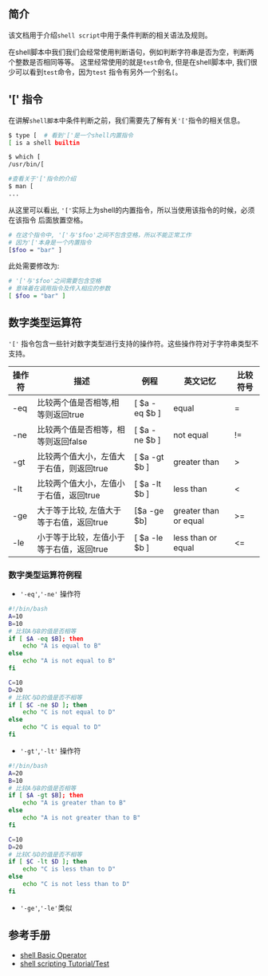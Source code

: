 ## 简介

该文档用于介绍`shell script`中用于条件判断的相关语法及规则。

在shell脚本中我们我们会经常使用判断语句，例如判断字符串是否为空，判断两个整数是否相同等等。
这里经常使用的就是`test`命令, 但是在shell脚本中, 我们很少可以看到`test`命令，因为`test`
指令有另外一个别名`[`。

## '[' 指令

在讲解`shell脚本`中条件判断之前，我们需要先了解有关`'['`指令的相关信息。

```sh
$ type [  # 看到'['是一个shell内置指令
[ is a shell builtin

$ which [
/usr/bin/[

#查看关于'['指令的介绍
$ man [
...
```

从这里可以看出, `'['`实际上为shell的内置指令，所以当使用该指令的时候，必须在该指令
后面放置空格。

```sh
# 在这个指令中, '['与'$foo'之间不包含空格，所以不能正常工作
# 因为'['本身是一个内置指令
[$foo = "bar" ]
```

此处需要修改为:

```sh
# '['与'$foo'之间需要包含空格
# 意味着在调用指令及传入相应的参数
[ $foo = "bar" ]
```

## 数字类型运算符

`'['` 指令包含一些针对数字类型进行支持的操作符。这些操作符对于字符串类型不支持。

| 操作符      |  描述      |    例程   | 英文记忆   | 比较符号  |
|------------|-----------|-----------|-------------|----------|
| -eq        | 比较两个值是否相等,相等则返回true | [ $a -eq $b ] | equal | = |
| -ne        | 比较两个值是否相等，相等则返回false | [ $a -ne $b ] | not equal | != |
| -gt        | 比较两个值大小，左值大于右值，则返回true | [ $a -gt $b ] | greater than | > |
| -lt        | 比较两个值大小，左值小于右值，返回true  | [ $a -lt $b ] | less than | <  |
| -ge        | 大于等于比较, 左值大于等于右值，返回true | [$a -ge $b] | greater than or equal | >= |
| -le        | 小于等于比较，左值小于等于右值，返回true | [ $a -le $b ] | less than or equal  | <= |

### 数字类型运算符例程

* `'-eq'`,`'-ne'` 操作符

```sh
#!/bin/bash
A=10
B=10
# 比较A与B的值是否相等
if [ $A -eq $B]; then
    echo "A is equal to B"
else
    echo "A is not equal to B"
fi

C=10
D=20
# 比较C与D的值是否不相等
if [ $C -ne $D ]; then
    echo "C is not equal to D"
else
    echo "C is equal to D"
fi
```

* `'-gt'`,`'-lt'` 操作符
  
```sh
#!/bin/bash
A=20
B=10
# 比较A与B的值是否相等
if [ $A -gt $B]; then
    echo "A is greater than to B"
else
    echo "A is not greater than to B"
fi

C=10
D=20
# 比较C与D的值是否不相等
if [ $C -lt $D ]; then
    echo "C is less than to D"
else
    echo "C is not less than to D"
fi
```

* `'-ge'`,`'-le'`类似

## 参考手册

* [shell Basic Operator](https://www.tutorialspoint.com/unix/unix-basic-operators.htm)
* [shell scripting Tutorial/Test](https://www.shellscript.sh/test.html)

